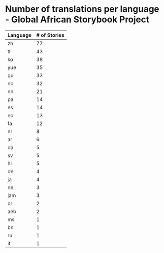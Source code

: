 # Number of translations per language - Global African Storybook Project

Language | # of Stories
-------- | ------------
zh | 77
tl | 43
ko | 38
yue | 35
gu | 33
no | 32
nn | 21
pa | 14
es | 14
eo | 13
fa | 12
nl | 8
ar | 6
da | 5
sv | 5
hi | 5
de | 4
ja | 4
ne | 3
jam | 3
or | 2
aeb | 2
ms | 1
bn | 1
ru | 1
it | 1
